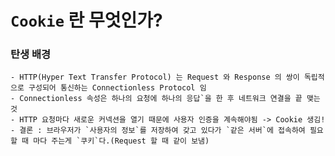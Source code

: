 # `Cookie` 란 무엇인가? 
### 탄생 배경
    - HTTP(Hyper Text Transfer Protocol) 는 Request 와 Response 의 쌍이 독립적으로 구성되어 통신하는 Connectionless Protocol 임
    - Connectionless 속성은 하나의 요청에 하나의 응답`을 한 후 네트워크 연결을 끝 맺는 것
    - HTTP 요청마다 새로운 커넥션을 열기 때문에 사용자 인증을 계속해야됨 -> Cookie 생김!
    - 결론 : 브라우저가 `사용자의 정보`를 저장하여 갖고 있다가 `같은 서버`에 접속하여 필요할 때 마다 주는게 `쿠키`다.(Request 할 때 같이 보냄)
